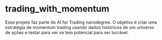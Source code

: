 # trading_with_momentum

Esse projeto faz parte do AI for Trading nanodegree.
O objetivo é criar uma estratégia de momentum trading usando dados históricos de um universo de ações e testar para ver se tem potencial para ser lucrável.

